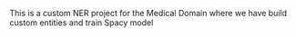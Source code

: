This is a custom NER project for the Medical Domain where we have build custom entities and train Spacy model 
